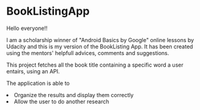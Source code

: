 # BookListingApp

Hello everyone!!

<p>I am a scholarship winner of "Android Basics by Google" online lessons by Udacity and this is my version of the BookListing App. It has 
been created using the mentors' helpfull advices, comments and suggestions.</p>
<p>This project fetches all the book title containing a specific word a user entairs, using an API.</p>
<p>The application is able  to </p>
<li>Organize the results and display them correctly</li>
<li>Allow the user to do another research</li>
